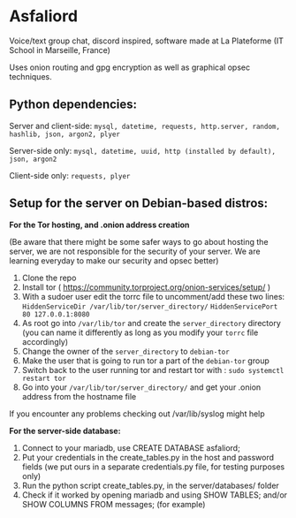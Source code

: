 # Asfaliord
Voice/text group chat, discord inspired, software made at La Plateforme (IT School in Marseille, France)

Uses onion routing and gpg encryption as well as graphical opsec techniques.

**Python dependencies:** 
---

Server and client-side: 
`mysql, datetime, requests, http.server, random, hashlib, json, argon2, plyer`

Server-side only:
`mysql, datetime, uuid, http (installed by default), json, argon2`

Client-side only:
`requests, plyer`

**Setup for the server on Debian-based distros:**
---

**For the Tor hosting, and .onion address creation**

(Be aware that there might be some safer ways to go about hosting the server, we are not responsible for the security of your server. We are learning everyday to make our security and opsec better)

1. Clone the repo
2. Install tor ( https://community.torproject.org/onion-services/setup/ )
3. With a sudoer user edit the torrc file to uncomment/add these two lines: 
`HiddenServiceDir /var/lib/tor/server_directory/`
`HiddenServicePort 80 127.0.0.1:8080`
4. As root go into `/var/lib/tor` and create the `server_directory` directory (you can name it differently as long as you modify your `torrc` file accordingly)
5. Change the owner of the `server_directory` to `debian-tor`
6. Make the user that is going to run tor a part of the `debian-tor` group
7. Switch back to the user running tor and restart tor with : `sudo systemctl restart tor`
8. Go into your `/var/lib/tor/server_directory/` and get your .onion address from the hostname file

If you encounter any problems checking out /var/lib/syslog might help

**For the server-side database:**
1. Connect to your mariadb, use CREATE DATABASE asfaliord;
2. Put your credentials in the create_tables.py in the host and password fields (we put ours in a separate credentials.py file, for testing purposes only)
3. Run the python script create_tables.py, in the server/databases/ folder
4. Check if it worked by opening mariadb and using SHOW TABLES; and/or SHOW COLUMNS FROM messages; (for example)
